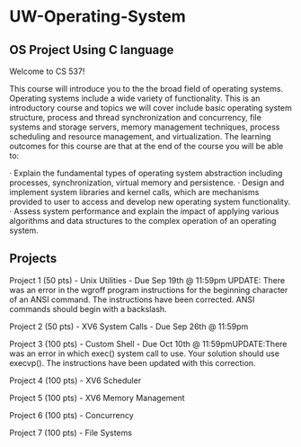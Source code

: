 # UW-Operating-System
## OS Project Using C language

Welcome to CS 537!

This course will introduce you to the the broad field of operating systems. Operating systems include a wide variety of functionality. This is an introductory course and topics we will cover include basic operating system structure, process and thread synchronization and concurrency, file systems and storage servers, memory management techniques, process scheduling and resource management, and virtualization. The learning outcomes for this course are that at the end of the course you will be able to:

· Explain the fundamental types of operating system abstraction including processes, synchronization, virtual memory and persistence.
· Design and implement system libraries and kernel calls, which are mechanisms provided to user to access and develop new operating system functionality.
· Assess system performance and explain the impact of applying various algorithms and data structures to the complex operation of an operating system.

## Projects

Project 1 (50 pts) - Unix Utilities - Due Sep 19th @ 11:59pm UPDATE: There was an error in the wgroff program instructions for the beginning character of an ANSI command. The instructions have been corrected. ANSI commands should begin with a backslash.
  
Project 2 (50 pts) - XV6 System Calls - Due Sep 26th @ 11:59pm

Project 3 (100 pts) - Custom Shell - Due Oct 10th @ 11:59pmUPDATE:There was an error in which exec() system call to use. Your solution should use execvp(). The instructions have been updated with this correction.

Project 4 (100 pts) - XV6 Scheduler
  
Project 5 (100 pts) - XV6 Memory Management
  
Project 6 (100 pts) - Concurrency
  
Project 7 (100 pts) - File Systems
